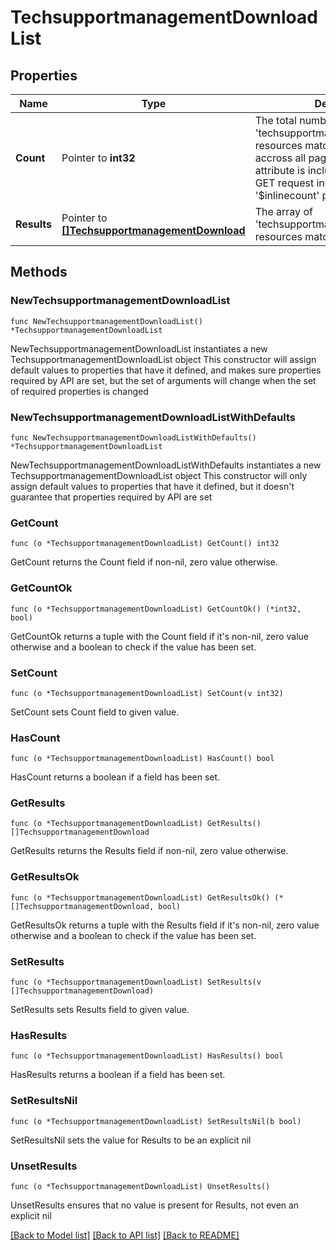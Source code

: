 # TechsupportmanagementDownloadList

## Properties

Name | Type | Description | Notes
------------ | ------------- | ------------- | -------------
**Count** | Pointer to **int32** | The total number of &#39;techsupportmanagement.Download&#39; resources matching the request, accross all pages. The &#39;Count&#39; attribute is included when the HTTP GET request includes the &#39;$inlinecount&#39; parameter. | [optional] 
**Results** | Pointer to [**[]TechsupportmanagementDownload**](TechsupportmanagementDownload.md) | The array of &#39;techsupportmanagement.Download&#39; resources matching the request. | [optional] 

## Methods

### NewTechsupportmanagementDownloadList

`func NewTechsupportmanagementDownloadList() *TechsupportmanagementDownloadList`

NewTechsupportmanagementDownloadList instantiates a new TechsupportmanagementDownloadList object
This constructor will assign default values to properties that have it defined,
and makes sure properties required by API are set, but the set of arguments
will change when the set of required properties is changed

### NewTechsupportmanagementDownloadListWithDefaults

`func NewTechsupportmanagementDownloadListWithDefaults() *TechsupportmanagementDownloadList`

NewTechsupportmanagementDownloadListWithDefaults instantiates a new TechsupportmanagementDownloadList object
This constructor will only assign default values to properties that have it defined,
but it doesn't guarantee that properties required by API are set

### GetCount

`func (o *TechsupportmanagementDownloadList) GetCount() int32`

GetCount returns the Count field if non-nil, zero value otherwise.

### GetCountOk

`func (o *TechsupportmanagementDownloadList) GetCountOk() (*int32, bool)`

GetCountOk returns a tuple with the Count field if it's non-nil, zero value otherwise
and a boolean to check if the value has been set.

### SetCount

`func (o *TechsupportmanagementDownloadList) SetCount(v int32)`

SetCount sets Count field to given value.

### HasCount

`func (o *TechsupportmanagementDownloadList) HasCount() bool`

HasCount returns a boolean if a field has been set.

### GetResults

`func (o *TechsupportmanagementDownloadList) GetResults() []TechsupportmanagementDownload`

GetResults returns the Results field if non-nil, zero value otherwise.

### GetResultsOk

`func (o *TechsupportmanagementDownloadList) GetResultsOk() (*[]TechsupportmanagementDownload, bool)`

GetResultsOk returns a tuple with the Results field if it's non-nil, zero value otherwise
and a boolean to check if the value has been set.

### SetResults

`func (o *TechsupportmanagementDownloadList) SetResults(v []TechsupportmanagementDownload)`

SetResults sets Results field to given value.

### HasResults

`func (o *TechsupportmanagementDownloadList) HasResults() bool`

HasResults returns a boolean if a field has been set.

### SetResultsNil

`func (o *TechsupportmanagementDownloadList) SetResultsNil(b bool)`

 SetResultsNil sets the value for Results to be an explicit nil

### UnsetResults
`func (o *TechsupportmanagementDownloadList) UnsetResults()`

UnsetResults ensures that no value is present for Results, not even an explicit nil

[[Back to Model list]](../README.md#documentation-for-models) [[Back to API list]](../README.md#documentation-for-api-endpoints) [[Back to README]](../README.md)



